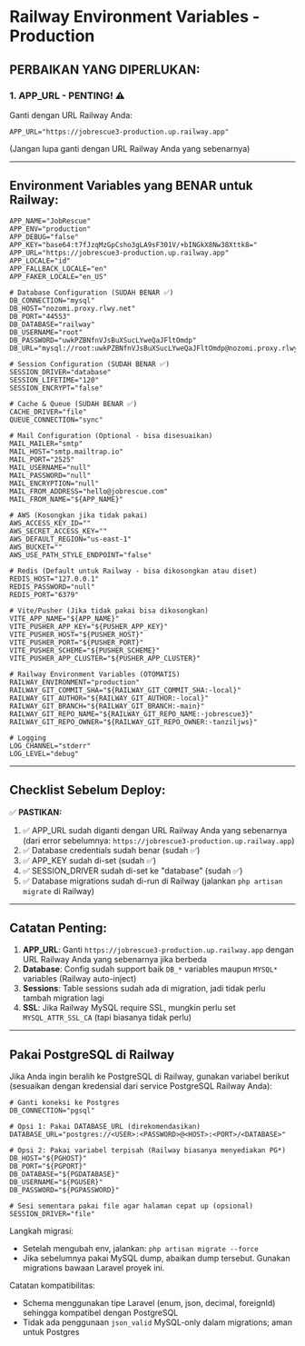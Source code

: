 # Railway Environment Variables - Production

## PERBAIKAN YANG DIPERLUKAN:

### 1. APP_URL - PENTING! ⚠️
Ganti dengan URL Railway Anda:
```
APP_URL="https://jobrescue3-production.up.railway.app"
```
(Jangan lupa ganti dengan URL Railway Anda yang sebenarnya)

---

## Environment Variables yang BENAR untuk Railway:

```env
APP_NAME="JobRescue"
APP_ENV="production"
APP_DEBUG="false"
APP_KEY="base64:t7fJzqMzGpCsho3gLA9sF301V/+bINGkX8Nw38Xttk8="
APP_URL="https://jobrescue3-production.up.railway.app"
APP_LOCALE="id"
APP_FALLBACK_LOCALE="en"
APP_FAKER_LOCALE="en_US"

# Database Configuration (SUDAH BENAR ✅)
DB_CONNECTION="mysql"
DB_HOST="nozomi.proxy.rlwy.net"
DB_PORT="44553"
DB_DATABASE="railway"
DB_USERNAME="root"
DB_PASSWORD="uwkPZBNfnVJsBuXSucLYweQaJFltOmdp"
DB_URL="mysql://root:uwkPZBNfnVJsBuXSucLYweQaJFltOmdp@nozomi.proxy.rlwy.net:44553/railway"

# Session Configuration (SUDAH BENAR ✅)
SESSION_DRIVER="database"
SESSION_LIFETIME="120"
SESSION_ENCRYPT="false"

# Cache & Queue (SUDAH BENAR ✅)
CACHE_DRIVER="file"
QUEUE_CONNECTION="sync"

# Mail Configuration (Optional - bisa disesuaikan)
MAIL_MAILER="smtp"
MAIL_HOST="smtp.mailtrap.io"
MAIL_PORT="2525"
MAIL_USERNAME="null"
MAIL_PASSWORD="null"
MAIL_ENCRYPTION="null"
MAIL_FROM_ADDRESS="hello@jobrescue.com"
MAIL_FROM_NAME="${APP_NAME}"

# AWS (Kosongkan jika tidak pakai)
AWS_ACCESS_KEY_ID=""
AWS_SECRET_ACCESS_KEY=""
AWS_DEFAULT_REGION="us-east-1"
AWS_BUCKET=""
AWS_USE_PATH_STYLE_ENDPOINT="false"

# Redis (Default untuk Railway - bisa dikosongkan atau diset)
REDIS_HOST="127.0.0.1"
REDIS_PASSWORD="null"
REDIS_PORT="6379"

# Vite/Pusher (Jika tidak pakai bisa dikosongkan)
VITE_APP_NAME="${APP_NAME}"
VITE_PUSHER_APP_KEY="${PUSHER_APP_KEY}"
VITE_PUSHER_HOST="${PUSHER_HOST}"
VITE_PUSHER_PORT="${PUSHER_PORT}"
VITE_PUSHER_SCHEME="${PUSHER_SCHEME}"
VITE_PUSHER_APP_CLUSTER="${PUSHER_APP_CLUSTER}"

# Railway Environment Variables (OTOMATIS)
RAILWAY_ENVIRONMENT="production"
RAILWAY_GIT_COMMIT_SHA="${RAILWAY_GIT_COMMIT_SHA:-local}"
RAILWAY_GIT_AUTHOR="${RAILWAY_GIT_AUTHOR:-local}"
RAILWAY_GIT_BRANCH="${RAILWAY_GIT_BRANCH:-main}"
RAILWAY_GIT_REPO_NAME="${RAILWAY_GIT_REPO_NAME:-jobrescue3}"
RAILWAY_GIT_REPO_OWNER="${RAILWAY_GIT_REPO_OWNER:-tanziljws}"

# Logging
LOG_CHANNEL="stderr"
LOG_LEVEL="debug"
```

---

## Checklist Sebelum Deploy:

✅ **PASTIKAN:**
1. ✅ APP_URL sudah diganti dengan URL Railway Anda yang sebenarnya (dari error sebelumnya: `https://jobrescue3-production.up.railway.app`)
2. ✅ Database credentials sudah benar (sudah ✅)
3. ✅ APP_KEY sudah di-set (sudah ✅)
4. ✅ SESSION_DRIVER sudah di-set ke "database" (sudah ✅)
5. ✅ Database migrations sudah di-run di Railway (jalankan `php artisan migrate` di Railway)

---

## Catatan Penting:

1. **APP_URL**: Ganti `https://jobrescue3-production.up.railway.app` dengan URL Railway Anda yang sebenarnya jika berbeda
2. **Database**: Config sudah support baik `DB_*` variables maupun `MYSQL*` variables (Railway auto-inject)
3. **Sessions**: Table sessions sudah ada di migration, jadi tidak perlu tambah migration lagi
4. **SSL**: Jika Railway MySQL require SSL, mungkin perlu set `MYSQL_ATTR_SSL_CA` (tapi biasanya tidak perlu)

---

## Pakai PostgreSQL di Railway

Jika Anda ingin beralih ke PostgreSQL di Railway, gunakan variabel berikut (sesuaikan dengan kredensial dari service PostgreSQL Railway Anda):

```env
# Ganti koneksi ke Postgres
DB_CONNECTION="pgsql"

# Opsi 1: Pakai DATABASE_URL (direkomendasikan)
DATABASE_URL="postgres://<USER>:<PASSWORD>@<HOST>:<PORT>/<DATABASE>"

# Opsi 2: Pakai variabel terpisah (Railway biasanya menyediakan PG*)
DB_HOST="${PGHOST}"
DB_PORT="${PGPORT}"
DB_DATABASE="${PGDATABASE}"
DB_USERNAME="${PGUSER}"
DB_PASSWORD="${PGPASSWORD}"

# Sesi sementara pakai file agar halaman cepat up (opsional)
SESSION_DRIVER="file"
```

Langkah migrasi:
- Setelah mengubah env, jalankan: `php artisan migrate --force`
- Jika sebelumnya pakai MySQL dump, abaikan dump tersebut. Gunakan migrations bawaan Laravel proyek ini.

Catatan kompatibilitas:
- Schema menggunakan tipe Laravel (enum, json, decimal, foreignId) sehingga kompatibel dengan PostgreSQL
- Tidak ada penggunaan `json_valid` MySQL-only dalam migrations; aman untuk Postgres

